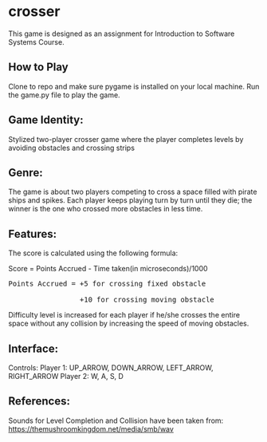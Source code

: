 # crosser
This game is designed as an assignment for Introduction to Software Systems Course.

## How to Play
Clone to repo and make sure pygame is installed on your local machine. Run the game.py file to play the game.

## Game Identity: 
Stylized two-player crosser game where the player completes levels by avoiding obstacles and crossing strips

## Genre:
The game is about two players competing to cross a space filled with pirate ships and spikes. Each player keeps playing turn by turn until they die; the winner is the one who crossed more obstacles in less time.

## Features: 
The score is calculated using the following formula: 

Score = Points Accrued - Time taken(in microseconds)/1000<br/>
<pre>
Points Accrued = +5 for crossing fixed obstacle<br/>
                 +10 for crossing moving obstacle </pre>

Difficulty level is increased for each player if he/she crosses the entire space without any collision by increasing the speed of moving obstacles.

## Interface: 
Controls: Player 1: UP_ARROW, DOWN_ARROW, LEFT_ARROW, RIGHT_ARROW
        Player 2: W, A, S, D

## References: 
Sounds for Level Completion and Collision have been taken from: https://themushroomkingdom.net/media/smb/wav
